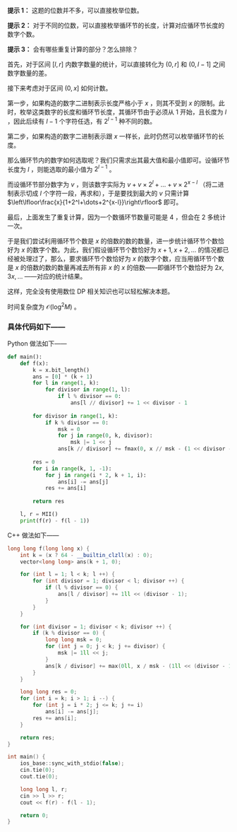 **提示 1：** 这题的位数并不多，可以直接枚举位数。

**提示 2：** 对于不同的位数，可以直接枚举循环节的长度，计算对应循环节长度的数字个数。

**提示 3：** 会有哪些重复计算的部分？怎么排除？

首先，对于区间 $[l,r]$ 内数字数量的统计，可以直接转化为 $(0,r]$ 和 $(0,l-1]$ 之间数字数量的差。

接下来考虑对于区间 $(0,x]$ 如何计数。

第一步，如果构造的数字二进制表示长度严格小于 $x$ ，则其不受到 $x$ 的限制。此时，枚举这类数字的长度和循环节长度，其循环节由于必须从 $1$ 开始，且长度为 $l$ ，因此后续有 $l-1$ 个字符任选，有 $2^{l-1}$ 种不同的数。

第二步，如果构造的数字二进制表示跟 $x$ 一样长，此时仍然可以枚举循环节的长度。

那么循环节内的数字如何选取呢？我们只需求出其最大值和最小值即可。设循环节长度为 $l$ ，则能选取的最小值为 $2^{l-1}$ 。

而设循环节部分数字为 $v$ ，则该数字实际为 $v+v\times 2^l+\dots+v\times 2^{x-l}$ （将二进制表示切成 $l$ 个字符一段，再求和），于是要找到最大的 $v$ 只需计算 $\left\lfloor\frac{x}{1+2^l+\dots+2^{x-l}}\right\rfloor$ 即可。

最后，上面发生了重复计算，因为一个数循环节数量可能是 $4$ ，但会在 $2$ 多统计一次。

于是我们尝试利用循环节个数是 $x$ 的倍数的数的数量，进一步统计循环节个数恰好为 $x$ 的数字个数。为此，我们假设循环节个数恰好为 $x+1,x+2,\dots$ 的情况都已经被处理过了，那么，要求循环节个数恰好为 $x$ 的数字个数，应当用循环节个数是 $x$ 的倍数的数的数量再减去所有非 $x$ 的 $x$ 的倍数——即循环节个数恰好为 $2x,3x,\dots$ ——对应的统计结果。

这样，完全没有使用数位 DP 相关知识也可以轻松解决本题。

时间复杂度为 $\mathcal{O}(\log^2 M)$ 。

### 具体代码如下——

Python 做法如下——

```Python []
def main():
    def f(x):
        k = x.bit_length()
        ans = [0] * (k + 1)
        for l in range(1, k):
            for divisor in range(1, l):
                if l % divisor == 0:
                    ans[l // divisor] += 1 << divisor - 1
        
        for divisor in range(1, k):
            if k % divisor == 0:
                msk = 0
                for j in range(0, k, divisor):
                    msk |= 1 << j
                ans[k // divisor] += fmax(0, x // msk - (1 << divisor - 1) + 1)
        
        res = 0
        for i in range(k, 1, -1):
            for j in range(i * 2, k + 1, i):
                ans[i] -= ans[j]
            res += ans[i]
        
        return res

    l, r = MII()
    print(f(r) - f(l - 1))
```

C++ 做法如下——

```cpp []
long long f(long long x) {
    int k = (x ? 64 - __builtin_clzll(x) : 0);
    vector<long long> ans(k + 1, 0);

    for (int l = 1; l < k; l ++) {
        for (int divisor = 1; divisor < l; divisor ++) {
            if (l % divisor == 0) {
                ans[l / divisor] += 1ll << (divisor - 1);
            }
        }
    }

    for (int divisor = 1; divisor < k; divisor ++) {
        if (k % divisor == 0) {
            long long msk = 0;
            for (int j = 0; j < k; j += divisor) {
                msk |= 1ll << j;
            }
            ans[k / divisor] += max(0ll, x / msk - (1ll << (divisor - 1)) + 1);
        }
    }

    long long res = 0;
    for (int i = k; i > 1; i --) {
        for (int j = i * 2; j <= k; j += i)
            ans[i] -= ans[j];
        res += ans[i];
    }

    return res;
}

int main() {
    ios_base::sync_with_stdio(false);
    cin.tie(0);
    cout.tie(0);

    long long l, r;
    cin >> l >> r;
    cout << f(r) - f(l - 1);

    return 0;
}
```
